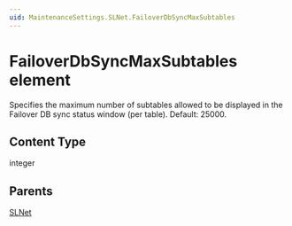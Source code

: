 ```yaml
---
uid: MaintenanceSettings.SLNet.FailoverDbSyncMaxSubtables
---
```


# FailoverDbSyncMaxSubtables element

Specifies the maximum number of subtables allowed to be displayed in the Failover DB sync status window (per table). Default: 25000.

## Content Type

integer

## Parents

[SLNet](xref:MaintenanceSettings.SLNet)
